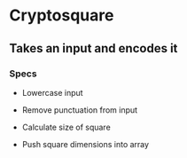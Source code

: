 # Cryptosquare

## Takes an input and encodes it

### Specs

* Lowercase input

* Remove punctuation from input

* Calculate size of square

* Push square dimensions into array
